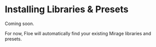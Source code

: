 <!--
SPDX-FileCopyrightText: 2024 Sam Windell
SPDX-License-Identifier: GPL-3.0-or-later
-->

# Installing Libraries & Presets

Coming soon.

For now, Floe will automatically find your existing Mirage libraries and presets.
